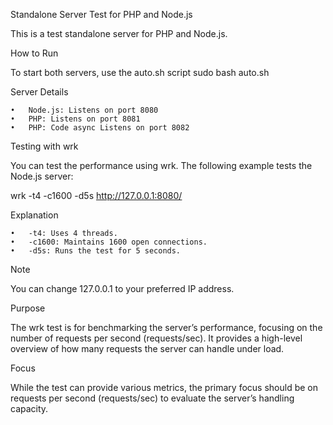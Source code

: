 Standalone Server Test for PHP and Node.js

This is a test standalone server for PHP and Node.js.

How to Run

To start both servers, use the auto.sh script
sudo bash auto.sh

Server Details

	•	Node.js: Listens on port 8080
	•	PHP: Listens on port 8081
    •	PHP: Code async Listens on port 8082

Testing with wrk

You can test the performance using wrk. The following example tests the Node.js server:

wrk -t4 -c1600 -d5s http://127.0.0.1:8080/

Explanation

	•	-t4: Uses 4 threads.
	•	-c1600: Maintains 1600 open connections.
	•	-d5s: Runs the test for 5 seconds.

Note

You can change 127.0.0.1 to your preferred IP address.

Purpose

The wrk test is for benchmarking the server’s performance, focusing on the number of requests per second (requests/sec). It provides a high-level overview of how many requests the server can handle under load.

Focus

While the test can provide various metrics, the primary focus should be on requests per second (requests/sec) to evaluate the server’s handling capacity.

